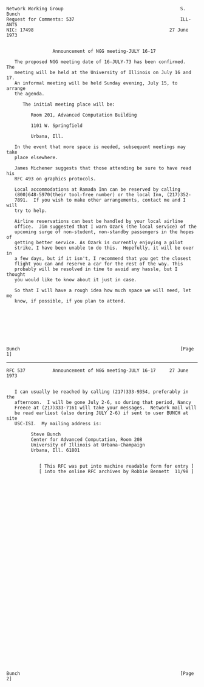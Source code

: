     Network Working Group                                           S. Bunch
    Request for Comments: 537                                       ILL-ANTS
    NIC: 17498                                                  27 June 1973


                     Announcement of NGG meeting-JULY 16-17

       The proposed NGG meeting date of 16-JULY-73 has been confirmed.  The
       meeting will be held at the University of Illinois on July 16 and 17.
       An informal meeting will be held Sunday evening, July 15, to arrange
       the agenda.

          The initial meeting place will be:

             Room 201, Advanced Computation Building

             1101 W. Springfield

             Urbana, Ill.

       In the event that more space is needed, subsequent meetings may take
       place elsewhere.

       James Michener suggests that those attending be sure to have read his
       RFC 493 on graphics protocols.

       Local accommodations at Ramada Inn can be reserved by calling
       (800)648-5970(their tool-free number) or the local Inn, (217)352-
       7891.  If you wish to make other arrangements, contact me and I will
       try to help.

       Airline reservations can best be handled by your local airline
       office.  Jim suggested that I warn Ozark (the local service) of the
       upcoming surge of non-student, non-standby passengers in the hopes of
       getting better service. As Ozark is currently enjoying a pilot
       strike, I have been unable to do this.  Hopefully, it will be over in
       a few days, but if it isn't, I recommend that you get the closest
       flight you can and reserve a car for the rest of the way. This
       probably will be resolved in time to avoid any hassle, but I thought
       you would like to know about it just in case.

       So that I will have a rough idea how much space we will need, let me
       know, if possible, if you plan to attend.








    Bunch                                                           [Page 1]

------------------------------------------------------------------------

``` newpage
RFC 537          Announcement of NGG meeting-JULY 16-17     27 June 1973


   I can usually be reached by calling (217)333-9354, preferably in the
   afternoon.  I will be gone July 2-6, so during that period, Nancy
   Freece at (217)333-7161 will take your messages.  Network mail will
   be read earliest (also during JULY 2-6) if sent to user BUNCH at site
   USC-ISI.  My mailing address is:

         Steve Bunch
         Center for Advanced Computation, Room 208
         University of Illinois at Urbana-Champaign
         Urbana, Ill. 61801


            [ This RFC was put into machine readable form for entry ]
            [ into the online RFC archives by Robbie Bennett  11/98 ]





































Bunch                                                           [Page 2]
```
